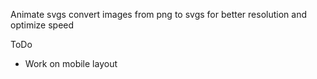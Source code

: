 Animate svgs
convert images from png to svgs for better resolution and optimize speed

ToDo
- Work on mobile layout